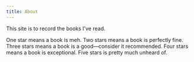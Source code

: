 ```yaml
---
title: About
---
```

This site is to record the books I've read. 

One star means a book is meh.
Two stars means a book is perfectly fine.
Three stars means a book is a good—consider it recommended.
Four stars means a book is exceptional.
Five stars is pretty much unheard of.